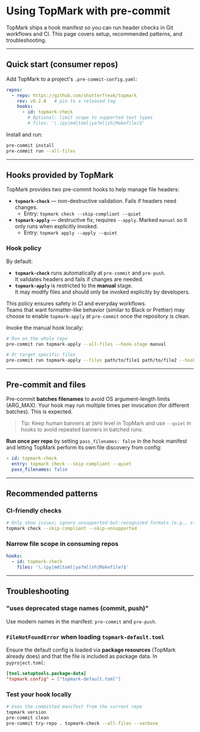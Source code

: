 <!--
topmark:header:start

  file         : pre-commit.md
  file_relpath : docs/usage/pre-commit.md
  project      : TopMark
  license      : MIT
  copyright    : (c) 2025 Olivier Biot

topmark:header:end
-->

# Using TopMark with pre-commit

TopMark ships a hook manifest so you can run header checks in Git workflows and CI. This page covers
setup, recommended patterns, and troubleshooting.

______________________________________________________________________

## Quick start (consumer repos)

Add TopMark to a project's `.pre-commit-config.yaml`:

```yaml
repos:
  - repo: https://github.com/shutterfreak/topmark
    rev: v0.2.0   # pin to a released tag
    hooks:
      - id: topmark-check
        # Optional: limit scope to supported text types
        # files: '\.(py|md|toml|ya?ml|sh|Makefile)$'
```

Install and run:

```bash
pre-commit install
pre-commit run --all-files
```

______________________________________________________________________

## Hooks provided by TopMark

TopMark provides two pre-commit hooks to help manage file headers:

- **`topmark-check`** — non-destructive validation. Fails if headers need changes.
  - Entry: `topmark check --skip-compliant --quiet`
- **`topmark-apply`** — destructive fix; requires `--apply`. Marked `manual` so it only runs when
  explicitly invoked.
  - Entry: `topmark apply --apply --quiet`

### Hook policy

By default:

- **`topmark-check`** runs automatically at `pre-commit` and `pre-push`.\
  It validates headers and fails if changes are needed.
- **`topmark-apply`** is restricted to the **manual** stage.\
  It may modify files and should only be invoked explicitly by developers.

This policy ensures safety in CI and everyday workflows.\
Teams that want formatter-like behavior (similar to Black or Prettier) may choose to enable
`topmark-apply` at `pre-commit` once the repository is clean.

Invoke the manual hook locally:

```bash
# Run on the whole repo
pre-commit run topmark-apply --all-files --hook-stage manual

# Or target specific files
pre-commit run topmark-apply --files path/to/file1 path/to/file2 --hook-stage manual
```

______________________________________________________________________

## Pre-commit and files

Pre-commit **batches filenames** to avoid OS argument-length limits (ARG_MAX). Your hook may run
multiple times per invocation (for different batches). This is expected.

> Tip: Keep human banners at `INFO` level in TopMark and use `--quiet` in hooks to avoid repeated
> banners in batched runs.

**Run once per repo** by setting `pass_filenames: false` in the hook manifest and letting TopMark
perform its own file discovery from config:

```yaml
- id: topmark-check
  entry: topmark check --skip-compliant --quiet
  pass_filenames: false
```

______________________________________________________________________

## Recommended patterns

### CI-friendly checks

```bash
# Only show issues; ignore unsupported-but-recognized formats (e.g., strict JSON)
topmark check --skip-compliant --skip-unsupported
```

### Narrow file scope in consuming repos

```yaml
hooks:
  - id: topmark-check
    files: '\.(py|md|toml|ya?ml|sh|Makefile)$'
```

______________________________________________________________________

## Troubleshooting

### "uses deprecated stage names (commit, push)"

Use modern names in the manifest: `pre-commit` and `pre-push`.

### `FileNotFoundError` when loading `topmark-default.toml`

Ensure the default config is loaded via **package resources** (TopMark already does) and that the
file is included as package data. In `pyproject.toml`:

```toml
[tool.setuptools.package-data]
"topmark.config" = ["topmark-default.toml"]
```

### Test your hook locally

```bash
# Uses the committed manifest from the current repo
topmark version
pre-commit clean
pre-commit try-repo . topmark-check --all-files --verbose
```
